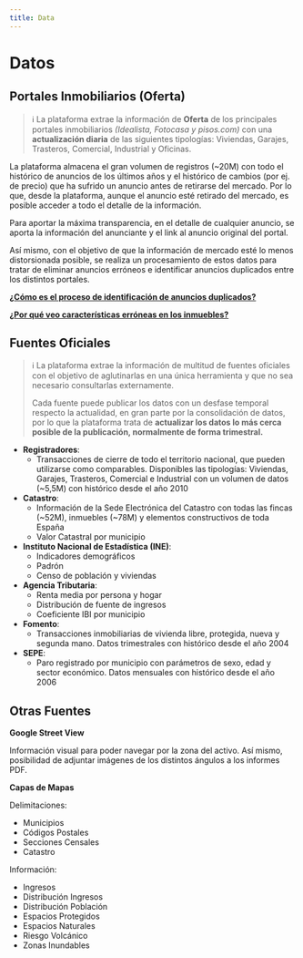 ```yaml
---
title: Data
---
```

# Datos

## Portales Inmobiliarios (Oferta)

> ℹ️ La plataforma extrae la información de **Oferta** de los principales portales inmobiliarios *(Idealista, Fotocasa y pisos.com)* con una **actualización diaria** de las siguientes tipologías: Viviendas, Garajes, Trasteros, Comercial, Industrial y Oficinas.

La plataforma almacena el gran volumen de registros (~20M) con todo el histórico de anuncios de los últimos años y el histórico de cambios (por ej. de precio) que ha sufrido un anuncio antes de retirarse del mercado. Por lo que, desde la plataforma, aunque el anuncio esté retirado del mercado, es posible acceder a todo el detalle de la información.

Para aportar la máxima transparencia, en el detalle de cualquier anuncio, se aporta la información del anunciante y el link al anuncio original del portal.

Así mismo, con el objetivo de que la información de mercado esté lo menos distorsionada posible, se realiza un procesamiento de estos datos para tratar de eliminar anuncios erróneos e identificar anuncios duplicados entre los distintos portales.

[**¿Cómo es el proceso de identificación de anuncios duplicados?**](/Faqs/#%C2%BFcomo-es-el-proceso-de-identificacion-de-anuncios-duplicados)

[**¿Por qué veo características erróneas en los inmuebles?**](/Faqs/#%C2%BFpor-que-veo-caracteristicas-erroneas-en-los-inmuebles)

## Fuentes Oficiales

> ℹ️ La plataforma extrae la información de multitud de fuentes oficiales con el objetivo de aglutinarlas en una única herramienta y que no sea necesario consultarlas externamente.
> 
> Cada fuente puede publicar los datos con un desfase temporal respecto la actualidad, en gran parte por la consolidación de datos, por lo que la plataforma trata de **actualizar los datos lo más cerca posible de la publicación, normalmente de forma trimestral.**

- **Registradores**:
    - Transacciones de cierre de todo el territorio nacional, que pueden utilizarse como comparables. 
    Disponibles las tipologías: Viviendas, Garajes, Trasteros, Comercial e Industrial con un volumen de datos (~5,5M) con histórico desde el año 2010
- **Catastro**:
    - Información de la Sede Electrónica del Catastro con todas las fincas (~52M), inmuebles (~78M) y elementos constructivos de toda España
    - Valor Catastral por municipio
- **Instituto Nacional de Estadística (INE)**:
    - Indicadores demográficos
    - Padrón
    - Censo de población y viviendas
- **Agencia Tributaria**:
    - Renta media por persona y hogar
    - Distribución de fuente de ingresos
    - Coeficiente IBI por municipio
- **Fomento**:
    - Transacciones inmobiliarias de vivienda libre, protegida, nueva y segunda mano. 
    Datos trimestrales con histórico desde el año 2004
- **SEPE**:
    - Paro registrado por municipio con parámetros de sexo, edad y sector económico. 
    Datos mensuales con histórico desde el año 2006

## Otras Fuentes

**Google Street View**

Información visual para poder navegar por la zona del activo. Así mismo, posibilidad de adjuntar imágenes de los distintos ángulos a los informes PDF.

**Capas de Mapas**

Delimitaciones: 

- Municipios
- Códigos Postales
- Secciones Censales
- Catastro

Información:

- Ingresos
- Distribución Ingresos
- Distribución Población
- Espacios Protegidos
- Espacios Naturales
- Riesgo Volcánico
- Zonas Inundables